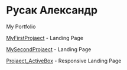 # Русак Александр
My Portfolio

[MyFirstProjaect](https://rskalex.github.io/Project_1/) - Landing Page

[MySecondProjaect](https://rskalex.github.io/SecondProject/src/) - Landing Page

[Projaect_ActiveBox](https://rskalex.github.io/ActiveBox/src/) - Responsive Landing Page
